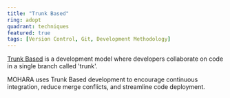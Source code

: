 ```yaml
---
title: "Trunk Based"
ring: adopt
quadrant: techniques
featured: true
tags: [Version Control, Git, Development Methodology]
---
```


[Trunk Based](https://trunkbaseddevelopment.com/) is a development model where developers collaborate on code in a single branch called 'trunk'.

MOHARA uses Trunk Based development to encourage continuous integration, reduce merge conflicts, and streamline code deployment.
